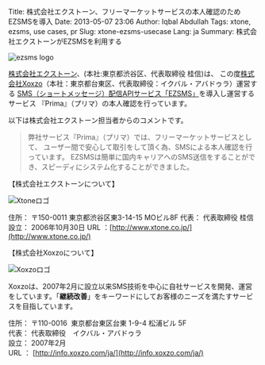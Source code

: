 Title: 株式会社エクストーン、フリーマーケットサービスの本人確認のためEZSMSを導入
Date: 2013-05-07 23:06
Author: Iqbal Abdullah
Tags: xtone, ezsms, use cases, pr
Slug: xtone-ezsms-usecase
Lang: ja
Summary: 株式会社エクストーンがEZSMSを利用する

![ezsms logo]({filename}/images/ezsms_logo1.png)

[株式会社エクストーン](http://www.xtone.co.jp/)、(本社:東京都渋谷区、代表取締役 桂信)は、
この度[株式会社Xoxzo](https://info.xoxzo.com/ja/)（本社：東京都台東区、代表取締役：イクバル・アバドゥラ）運営する
[SMS（ショートメッセージ）配信APIサービス「EZSMS」](http://www.ezsms.biz/ja)を導入し運営するサービス
『Prima』（プリマ）の本人確認を行っています。

以下は株式会社エクストーン担当者からのコメントです。

> 弊社サービス『Prima』（プリマ）では、フリーマーケットサービスとして、
> ユーザー間で安心して取引をして頂く為、SMSによる本人確認を行っています。
> EZSMSは簡単に国内キャリアへのSMS送信をすることができ、スピーディにシステム化することができました。

【株式会社エクストーンについて】

![Xtoneロゴ]({filename}/images/client-logos/xtone.gif "Xtone")

住所： 〒150-0011 東京都渋谷区東3-14-15 MOビル8F
代表： 代表取締役 桂信
設立： 2006年10月30日
URL ：[http://www.xtone.co.jp/](http://www.xtone.co.jp/)

【株式会社Xoxzoについて】

![Xoxzoロゴ]({filename}/images/xoxzo-logo-02.png)

Xoxzoは、2007年2月に設立以来SMS技術を中心に自社サービスを開発、運営をしています。「**継続改善**」をキーワードにしてお客様のニーズを満たすサービスを目指しています。

住所： 〒110-0016  東京都台東区台東 1-9-4 松浦ビル 5F  
代表： 代表取締役　イクバル・アバドゥラ  
設立： 2007年2月  
URL ： [http://info.xoxzo.com/ja/](http://info.xoxzo.com/ja/)

